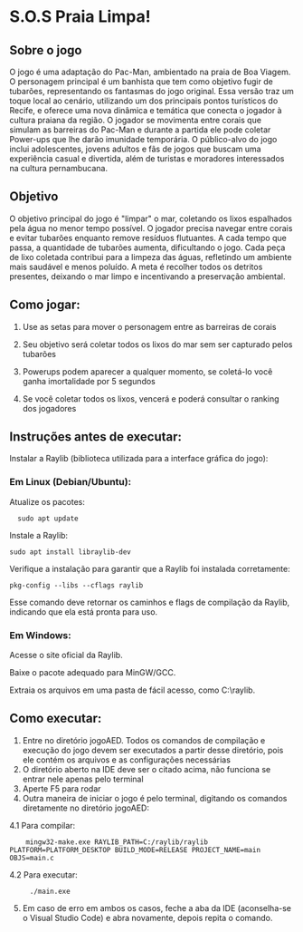 # S.O.S Praia Limpa!

## Sobre o jogo 

O jogo é uma adaptação do Pac-Man, ambientado na praia de Boa Viagem. O personagem principal é um banhista que tem como objetivo fugir de tubarões, representando os fantasmas do jogo original.
Essa versão traz um toque local ao cenário, utilizando um dos principais pontos turísticos do Recife, e oferece uma nova dinâmica e temática que conecta o jogador à cultura praiana da região. 
O jogador se movimenta entre corais que simulam as barreiras do Pac-Man e durante a partida ele pode coletar Power-ups que lhe darão imunidade temporária. 
O público-alvo do jogo inclui adolescentes, jovens adultos e fãs de jogos que buscam uma experiência casual e divertida, além de turistas e moradores interessados na cultura pernambucana.


## Objetivo

O objetivo principal do jogo é "limpar" o mar, coletando os lixos espalhados pela água no menor tempo possível. O jogador precisa navegar entre corais e evitar tubarões enquanto remove resíduos flutuantes. A cada tempo que passa, a quantidade de tubarões aumenta, dificultando o jogo.
Cada peça de lixo coletada contribui para a limpeza das águas, refletindo um ambiente mais saudável e menos poluído.
A meta é recolher todos os detritos presentes, deixando o mar limpo e incentivando a preservação ambiental.

## Como jogar:

1. Use as setas para mover o personagem entre as barreiras de corais

2. Seu objetivo será coletar todos os lixos do mar sem ser capturado pelos tubarões

3. Powerups podem aparecer a qualquer momento, se coletá-lo você ganha imortalidade por 5 segundos

4. Se você coletar todos os lixos, vencerá e poderá consultar o ranking dos jogadores

## Instruções antes de executar:
Instalar a Raylib (biblioteca utilizada para a interface gráfica do jogo):
&nbsp;

### Em Linux (Debian/Ubuntu):
Atualize os pacotes:

      sudo apt update

Instale a Raylib:

    sudo apt install libraylib-dev

Verifique a instalação para garantir que a Raylib foi instalada corretamente:

    pkg-config --libs --cflags raylib

Esse comando deve retornar os caminhos e flags de compilação da Raylib, indicando que ela está pronta para uso.
&nbsp;
&nbsp;

### Em Windows:
Acesse o site oficial da Raylib.
&nbsp;

Baixe o pacote adequado para MinGW/GCC.
&nbsp;

Extraia os arquivos em uma pasta de fácil acesso, como C:\raylib.
&nbsp;

## Como executar:
1. Entre no diretório jogoAED. Todos os comandos de compilação e execução do jogo devem ser executados a partir desse diretório, pois ele contém os arquivos e as configurações necessárias
2. O diretório aberto na IDE deve ser o citado acima, não funciona se entrar nele apenas pelo terminal
3. Aperte F5 para rodar
4. Outra maneira de iniciar o jogo é pelo terminal, digitando os comandos diretamente no diretório jogoAED:
  &nbsp;

4.1 Para compilar: 

        mingw32-make.exe RAYLIB_PATH=C:/raylib/raylib PLATFORM=PLATFORM_DESKTOP BUILD_MODE=RELEASE PROJECT_NAME=main OBJS=main.c
  
4.2 Para executar:
  
         ./main.exe
 
5. Em caso de erro em ambos os casos, feche a aba da IDE (aconselha-se o Visual Studio Code) e abra novamente, depois repita o comando.
   




